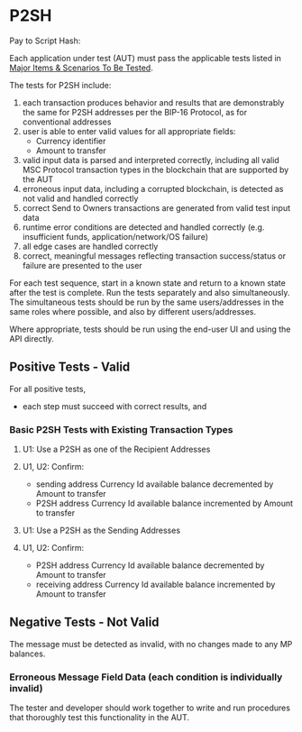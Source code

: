 # P2SH

Pay to Script Hash: []()

Each application under test (AUT) must pass the applicable tests listed in [Major Items & Scenarios To Be Tested](https://github.com/mastercoin-MSC/QA/blob/master/MastercoinDistributedExchangeTestPlan.md#major-items--scenarios-to-be-tested).

The tests for P2SH include:

1. each transaction produces behavior and results that are demonstrably the same for P2SH addresses per the BIP-16 Protocol, as for conventional addresses
1. user is able to enter valid values for all appropriate fields:
    * Currency identifier
    * Amount to transfer
1. valid input data is parsed and interpreted correctly, including all valid MSC Protocol transaction types in the blockchain that are supported by the AUT
1. erroneous input data, including a corrupted blockchain, is detected as not valid and handled correctly
1. correct Send to Owners transactions are generated from valid test input data
1. runtime error conditions are detected and handled correctly (e.g. insufficient funds, application/network/OS failure)
1. all edge cases are handled correctly
1. correct, meaningful messages reflecting transaction success/status or failure are presented to the user

For each test sequence, start in a known state and return to a known state after the test is complete. Run the tests separately and also simultaneously. The simultaneous tests should be run by the same users/addresses in the same roles where possible, and also by different users/addresses.

Where appropriate, tests should be run using the end-user UI and using the API directly.

## Positive Tests - Valid
For all positive tests, 
* each step must succeed with correct results, and

### Basic P2SH Tests with Existing Transaction Types
1. U1: Use a P2SH as one of the Recipient Addresses
1. U1, U2: Confirm:
    * sending address Currency Id available balance decremented by Amount to transfer
    * P2SH address Currency Id available balance incremented by Amount to transfer
    
1. U1: Use a P2SH as the Sending Addresses
1. U1, U2: Confirm:
    * P2SH address Currency Id available balance decremented by Amount to transfer
    * receiving address Currency Id available balance incremented by Amount to transfer
    
## Negative Tests - Not Valid
The message must be detected as invalid, with no changes made to any MP balances.

### Erroneous Message Field Data (each condition is individually invalid)


The tester and developer should work together to write and run procedures that thoroughly test this functionality in the AUT.
